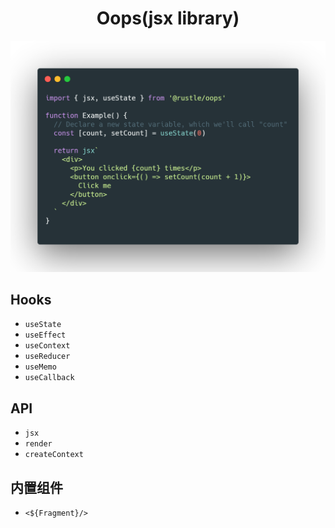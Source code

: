 <h1 align="center">
  Oops(jsx library)
</h1>

<p align="center">
  <img src="./docs/img/demo.png" width="572" alt="oops demo" />
</p>

## Hooks
+ `useState`
+ `useEffect`
+ `useContext`
+ `useReducer`
+ `useMemo`
+ `useCallback`

## API
+ `jsx`
+ `render`
+ `createContext`

## 内置组件
+ `<${Fragment}/>`
